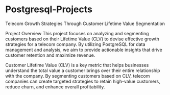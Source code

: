 # Postgresql-Projects
Telecom Growth Strategies Through Customer Lifetime Value Segmentation

Project Overview
This project focuses on analyzing and segmenting customers based on their Lifetime Value (CLV) to devise effective growth strategies for a telecom company. By utilizing PostgreSQL for data management and analysis, we aim to provide actionable insights that drive customer retention and maximize revenue.

Customer Lifetime Value (CLV) is a key metric that helps businesses understand the total value a customer brings over their entire relationship with the company. By segmenting customers based on CLV, telecom companies can create targeted strategies to retain high-value customers, reduce churn, and enhance overall profitability.

